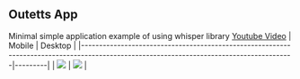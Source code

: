 ## Outetts App

Minimal simple application example of using whisper library [Youtube Video](https://youtu.be/U-5EDMk0UgE) 
| Mobile                                                                                                                                  | Desktop |
|-----------------------------------------------------------------------------------------------------------------------------------------|---------|
| [![](https://raw.githubusercontent.com/General-Developer/whisper_library/refs/heads/main/assets/examples/outetts_app/mobile.png)](https://youtu.be/U-5EDMk0UgE) | [![](https://raw.githubusercontent.com/General-Developer/whisper_library/refs/heads/main/assets/examples/outetts_app/desktop.png)](https://youtu.be/U-5EDMk0UgE)        |
